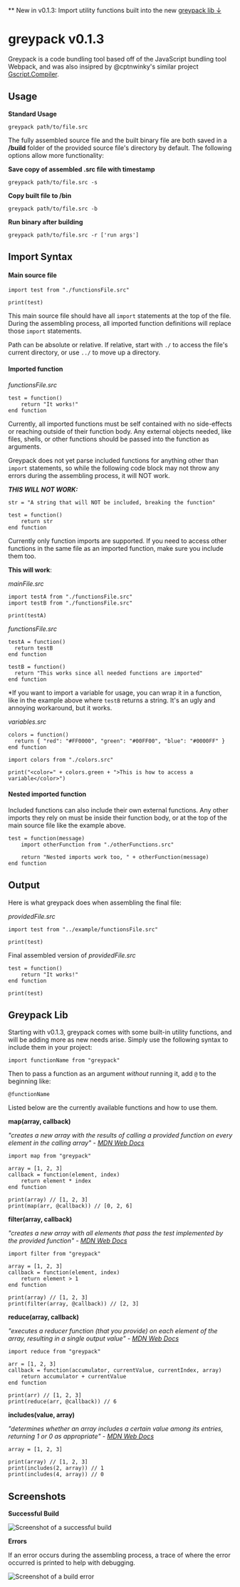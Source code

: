 \*\* New in v0.1.3: Import utility functions built into the new [greypack lib ↓](#greypack-lib)

# **greypack v0.1.3**

Greypack is a code bundling tool based off of the JavaScript bundling tool Webpack, and was also insipred by @cptnwinky's similar project [Gscript.Compiler](https://ghcommunity.cc/t/gscript-compiler/64).

## Usage

**Standard Usage**

`greypack path/to/file.src`

The fully assembled source file and the built binary file are both saved in a **/build** folder of the provided source file's directory by default. The following options allow more functionality:

**Save copy of assembled .src file with timestamp**

`greypack path/to/file.src -s`

**Copy built file to /bin**

`greypack path/to/file.src -b`

**Run binary after building**

`greypack path/to/file.src -r ['run args']`

## Import Syntax

#### Main source file

```
import test from "./functionsFile.src"

print(test)
```

This main source file should have all `import` statements at the top of the file. During the assembling process, all imported function definitions will replace those `import` statements.

Path can be absolute or relative. If relative, start with `./` to access the file's current directory, or use `../` to move up a directory.

#### Imported function

_functionsFile.src_

```
test = function()
    return "It works!"
end function
```

Currently, all imported functions must be self contained with no side-effects or reaching outside of their function body. Any external objects needed, like files, shells, or other functions should be passed into the function as arguments.

Greypack does not yet parse included functions for anything other than `import` statements, so while the following code block may not throw any errors during the assembling process, it will NOT work.

_**THIS WILL NOT WORK:**_

```
str = "A string that will NOT be included, breaking the function"

test = function()
    return str
end function
```

Currently only function imports are supported. If you need to access other functions in the same file as an imported function, make sure you include them too.

**This will work**:

_mainFile.src_

```
import testA from "./functionsFile.src"
import testB from "./functionsFile.src"

print(testA)
```

_functionsFile.src_

```
testA = function()
  return testB
end function

testB = function()
  return "This works since all needed functions are imported"
end function
```

\*If you want to import a variable for usage, you can wrap it in a function, like in the example above where `testB` returns a string. It's an ugly and annoying workaround, but it works.

_variables.src_

```
colors = function()
  return { "red": "#FF0000", "green": "#00FF00", "blue": "#0000FF" }
end function
```

```
import colors from "./colors.src"

print("<color=" + colors.green + ">This is how to access a variable</color>")
```

#### Nested imported function

Included functions can also include their own external functions. Any other imports they rely on must be inside their function body, or at the top of the main source file like the example above.

```
test = function(message)
    import otherFunction from "./otherFunctions.src"

    return "Nested imports work too, " + otherFunction(message)
end function
```

## Output

Here is what greypack does when assembling the final file:

_providedFile.src_

```
import test from "../example/functionsFile.src"

print(test)
```

Final assembled version of _providedFile.src_

```
test = function()
    return "It works!"
end function

print(test)
```

## Greypack Lib

Starting with v0.1.3, greypack comes with some built-in utility functions, and will be adding more as new needs arise. Simply use the following syntax to include them in your project:

`import functionName from "greypack"`

Then to pass a function as an argument _without_ running it, add `@` to the beginning like:

`@functionName`

Listed below are the currently available functions and how to use them.

**map(array, callback)**

_"creates a new array with the results of calling a provided function on every element in the calling array" - [MDN Web Docs](https://developer.mozilla.org/en-US/docs/Web/JavaScript/Reference/Global_Objects/Array/map)_

```
import map from "greypack"

array = [1, 2, 3]
callback = function(element, index)
	return element * index
end function

print(array) // [1, 2, 3]
print(map(arr, @callback)) // [0, 2, 6]
```

**filter(array, callback)**

_"creates a new array with all elements that pass the test implemented by the provided function" - [MDN Web Docs](https://developer.mozilla.org/en-US/docs/Web/JavaScript/Reference/Global_Objects/Array/filter)_

```
import filter from "greypack"

array = [1, 2, 3]
callback = function(element, index)
	return element > 1
end function

print(array) // [1, 2, 3]
print(filter(array, @callback)) // [2, 3]
```

**reduce(array, callback)**

_"executes a reducer function (that you provide) on each element of the array, resulting in a single output value" - [MDN Web Docs](https://developer.mozilla.org/en-US/docs/Web/JavaScript/Reference/Global_Objects/Array/Reduce)_

```
import reduce from "greypack"

arr = [1, 2, 3]
callback = function(accumulator, currentValue, currentIndex, array)
	return accumulator + currentValue
end function

print(arr) // [1, 2, 3]
print(reduce(arr, @callback)) // 6
```

**includes(value, array)**

_"determines whether an array includes a certain value among its entries, returning 1 or 0 as appropriate" - [MDN Web Docs](https://developer.mozilla.org/en-US/docs/Web/JavaScript/Reference/Global_Objects/Array/includes)_

```
array = [1, 2, 3]

print(array) // [1, 2, 3]
print(includes(2, array)) // 1
print(includes(4, array)) // 0
```

## Screenshots

**Successful Build**

![Screenshot of a successful build](https://github.com/pot-gh/greypack/blob/master/screenshots/gpsuccess.png)

**Errors**

If an error occurs during the assembling process, a trace of where the error occurred is printed to help with debugging.

![Screenshot of a build error](https://github.com/pot-gh/greypack/blob/master/screenshots/gperror.png)
